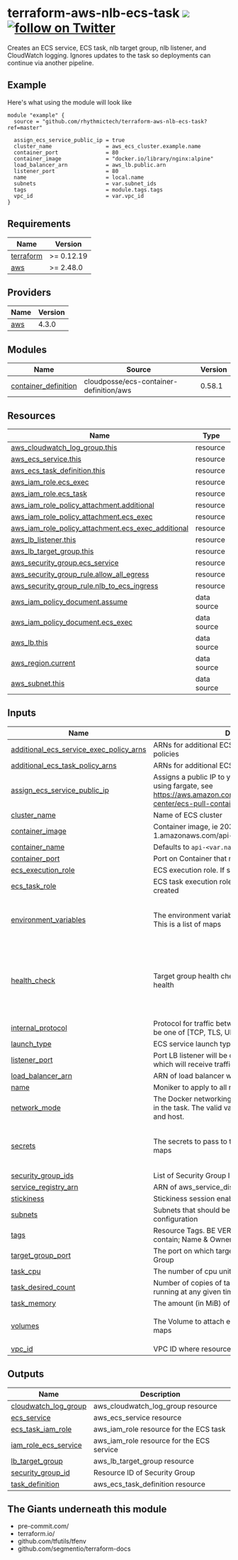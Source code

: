 # terraform-aws-nlb-ecs-task [![](https://github.com/rhythmictech/terraform-aws-nlb-ecs-task/workflows/pre-commit-check/badge.svg)](https://github.com/rhythmictech/terraform-aws-nlb-ecs-task/actions) <a href="https://twitter.com/intent/follow?screen_name=RhythmicTech"><img src="https://img.shields.io/twitter/follow/RhythmicTech?style=social&logo=twitter" alt="follow on Twitter"></a>
Creates an ECS service, ECS task, nlb target group, nlb listener, and CloudWatch logging. Ignores updates to the task so deployments can continue via another pipeline.

## Example
Here's what using the module will look like
```hcl
module "example" {
  source = "github.com/rhythmictech/terraform-aws-nlb-ecs-task?ref=master"

  assign_ecs_service_public_ip = true
  cluster_name                 = aws_ecs_cluster.example.name
  container_port               = 80
  container_image              = "docker.io/library/nginx:alpine"
  load_balancer_arn            = aws_lb.public.arn
  listener_port                = 80
  name                         = local.name
  subnets                      = var.subnet_ids
  tags                         = module.tags.tags
  vpc_id                       = var.vpc_id
}
```

<!-- BEGINNING OF PRE-COMMIT-TERRAFORM DOCS HOOK -->
## Requirements

| Name | Version |
|------|---------|
| <a name="requirement_terraform"></a> [terraform](#requirement\_terraform) | >= 0.12.19 |
| <a name="requirement_aws"></a> [aws](#requirement\_aws) | >= 2.48.0 |

## Providers

| Name | Version |
|------|---------|
| <a name="provider_aws"></a> [aws](#provider\_aws) | 4.3.0 |

## Modules

| Name | Source | Version |
|------|--------|---------|
| <a name="module_container_definition"></a> [container\_definition](#module\_container\_definition) | cloudposse/ecs-container-definition/aws | 0.58.1 |

## Resources

| Name | Type |
|------|------|
| [aws_cloudwatch_log_group.this](https://registry.terraform.io/providers/hashicorp/aws/latest/docs/resources/cloudwatch_log_group) | resource |
| [aws_ecs_service.this](https://registry.terraform.io/providers/hashicorp/aws/latest/docs/resources/ecs_service) | resource |
| [aws_ecs_task_definition.this](https://registry.terraform.io/providers/hashicorp/aws/latest/docs/resources/ecs_task_definition) | resource |
| [aws_iam_role.ecs_exec](https://registry.terraform.io/providers/hashicorp/aws/latest/docs/resources/iam_role) | resource |
| [aws_iam_role.ecs_task](https://registry.terraform.io/providers/hashicorp/aws/latest/docs/resources/iam_role) | resource |
| [aws_iam_role_policy_attachment.additional](https://registry.terraform.io/providers/hashicorp/aws/latest/docs/resources/iam_role_policy_attachment) | resource |
| [aws_iam_role_policy_attachment.ecs_exec](https://registry.terraform.io/providers/hashicorp/aws/latest/docs/resources/iam_role_policy_attachment) | resource |
| [aws_iam_role_policy_attachment.ecs_exec_additional](https://registry.terraform.io/providers/hashicorp/aws/latest/docs/resources/iam_role_policy_attachment) | resource |
| [aws_lb_listener.this](https://registry.terraform.io/providers/hashicorp/aws/latest/docs/resources/lb_listener) | resource |
| [aws_lb_target_group.this](https://registry.terraform.io/providers/hashicorp/aws/latest/docs/resources/lb_target_group) | resource |
| [aws_security_group.ecs_service](https://registry.terraform.io/providers/hashicorp/aws/latest/docs/resources/security_group) | resource |
| [aws_security_group_rule.allow_all_egress](https://registry.terraform.io/providers/hashicorp/aws/latest/docs/resources/security_group_rule) | resource |
| [aws_security_group_rule.nlb_to_ecs_ingress](https://registry.terraform.io/providers/hashicorp/aws/latest/docs/resources/security_group_rule) | resource |
| [aws_iam_policy_document.assume](https://registry.terraform.io/providers/hashicorp/aws/latest/docs/data-sources/iam_policy_document) | data source |
| [aws_iam_policy_document.ecs_exec](https://registry.terraform.io/providers/hashicorp/aws/latest/docs/data-sources/iam_policy_document) | data source |
| [aws_lb.this](https://registry.terraform.io/providers/hashicorp/aws/latest/docs/data-sources/lb) | data source |
| [aws_region.current](https://registry.terraform.io/providers/hashicorp/aws/latest/docs/data-sources/region) | data source |
| [aws_subnet.this](https://registry.terraform.io/providers/hashicorp/aws/latest/docs/data-sources/subnet) | data source |

## Inputs

| Name | Description | Type | Default | Required |
|------|-------------|------|---------|:--------:|
| <a name="input_additional_ecs_service_exec_policy_arns"></a> [additional\_ecs\_service\_exec\_policy\_arns](#input\_additional\_ecs\_service\_exec\_policy\_arns) | ARNs for additional ECS Service Execution Role policies | `list(string)` | `[]` | no |
| <a name="input_additional_ecs_task_policy_arns"></a> [additional\_ecs\_task\_policy\_arns](#input\_additional\_ecs\_task\_policy\_arns) | ARNs for additional ECS task policies | `list(string)` | `[]` | no |
| <a name="input_assign_ecs_service_public_ip"></a> [assign\_ecs\_service\_public\_ip](#input\_assign\_ecs\_service\_public\_ip) | Assigns a public IP to your ECS service. Set true if using fargate, see https://aws.amazon.com/premiumsupport/knowledge-center/ecs-pull-container-api-error-ecr/ | `bool` | `false` | no |
| <a name="input_cluster_name"></a> [cluster\_name](#input\_cluster\_name) | Name of ECS cluster | `string` | n/a | yes |
| <a name="input_container_image"></a> [container\_image](#input\_container\_image) | Container image, ie 203583890406.dkr.ecr.us-west-1.amazonaws.com/api-integrations:git-34752db | `string` | `"busybox"` | no |
| <a name="input_container_name"></a> [container\_name](#input\_container\_name) | Defaults to `api-<var.name>` | `string` | `null` | no |
| <a name="input_container_port"></a> [container\_port](#input\_container\_port) | Port on Container that main process is listening on | `number` | n/a | yes |
| <a name="input_ecs_execution_role"></a> [ecs\_execution\_role](#input\_ecs\_execution\_role) | ECS execution role. If specified none will be created | `string` | `""` | no |
| <a name="input_ecs_task_role"></a> [ecs\_task\_role](#input\_ecs\_task\_role) | ECS task execution role. If specified none will be created | `string` | `""` | no |
| <a name="input_environment_variables"></a> [environment\_variables](#input\_environment\_variables) | The environment variables to pass to the container. This is a list of maps | <pre>list(object({<br>    name  = string<br>    value = string<br>  }))</pre> | `null` | no |
| <a name="input_health_check"></a> [health\_check](#input\_health\_check) | Target group health check, for LB to assess service health | <pre>object({<br>    port                = string<br>    protocol            = string<br>    healthy_threshold   = number<br>    unhealthy_threshold = number<br>    interval            = number<br>  })</pre> | <pre>{<br>  "healthy_threshold": 3,<br>  "interval": 30,<br>  "port": "traffic-port",<br>  "protocol": "HTTP",<br>  "unhealthy_threshold": 3<br>}</pre> | no |
| <a name="input_internal_protocol"></a> [internal\_protocol](#input\_internal\_protocol) | Protocol for traffic between the ALB and ECS. Should be one of [TCP, TLS, UDP, TCP\_UDP] | `string` | `"TCP"` | no |
| <a name="input_launch_type"></a> [launch\_type](#input\_launch\_type) | ECS service launch type: FARGATE \| EC2 | `string` | `"FARGATE"` | no |
| <a name="input_listener_port"></a> [listener\_port](#input\_listener\_port) | Port LB listener will be created on & external port which will receive traffic | `number` | n/a | yes |
| <a name="input_load_balancer_arn"></a> [load\_balancer\_arn](#input\_load\_balancer\_arn) | ARN of load balancer which API will be attached to | `string` | n/a | yes |
| <a name="input_name"></a> [name](#input\_name) | Moniker to apply to all resources in module | `string` | n/a | yes |
| <a name="input_network_mode"></a> [network\_mode](#input\_network\_mode) | The Docker networking mode to use for the containers in the task. The valid values are none, bridge, awsvpc, and host. | `string` | `"awsvpc"` | no |
| <a name="input_secrets"></a> [secrets](#input\_secrets) | The secrets to pass to the container. This is a list of maps | <pre>list(object({<br>    name      = string<br>    valueFrom = string<br>  }))</pre> | `null` | no |
| <a name="input_security_group_ids"></a> [security\_group\_ids](#input\_security\_group\_ids) | List of Security Group IDs to apply to the ECS Service | `list(string)` | `[]` | no |
| <a name="input_service_registry_arn"></a> [service\_registry\_arn](#input\_service\_registry\_arn) | ARN of aws\_service\_discovery\_service | `string` | `null` | no |
| <a name="input_stickiness"></a> [stickiness](#input\_stickiness) | Stickiness session enabled. | `any` | `null` | no |
| <a name="input_subnets"></a> [subnets](#input\_subnets) | Subnets that should be added to ECS service network configuration | `list(string)` | `[]` | no |
| <a name="input_tags"></a> [tags](#input\_tags) | Resource Tags. BE VERBOSE. Should AT MINIMIUM contain; Name & Owner | `map(string)` | `{}` | no |
| <a name="input_target_group_port"></a> [target\_group\_port](#input\_target\_group\_port) | The port on which targets receive traffic on the Target Group | `number` | `80` | no |
| <a name="input_task_cpu"></a> [task\_cpu](#input\_task\_cpu) | The number of cpu units used by the task. | `number` | `1024` | no |
| <a name="input_task_desired_count"></a> [task\_desired\_count](#input\_task\_desired\_count) | Number of copies of task definition that should be running at any given time | `number` | `1` | no |
| <a name="input_task_memory"></a> [task\_memory](#input\_task\_memory) | The amount (in MiB) of memory used by the task. | `number` | `2048` | no |
| <a name="input_volumes"></a> [volumes](#input\_volumes) | The Volume to attach ecs container. This is a list of maps | <pre>set(object({<br>    name = string<br>  }))</pre> | `[]` | no |
| <a name="input_vpc_id"></a> [vpc\_id](#input\_vpc\_id) | VPC ID where resources will be created | `string` | n/a | yes |

## Outputs

| Name | Description |
|------|-------------|
| <a name="output_cloudwatch_log_group"></a> [cloudwatch\_log\_group](#output\_cloudwatch\_log\_group) | aws\_cloudwatch\_log\_group resource |
| <a name="output_ecs_service"></a> [ecs\_service](#output\_ecs\_service) | aws\_ecs\_service resource |
| <a name="output_ecs_task_iam_role"></a> [ecs\_task\_iam\_role](#output\_ecs\_task\_iam\_role) | aws\_iam\_role resource for the ECS task |
| <a name="output_iam_role_ecs_service"></a> [iam\_role\_ecs\_service](#output\_iam\_role\_ecs\_service) | aws\_iam\_role resource for the ECS service |
| <a name="output_lb_target_group"></a> [lb\_target\_group](#output\_lb\_target\_group) | aws\_lb\_target\_group resource |
| <a name="output_security_group_id"></a> [security\_group\_id](#output\_security\_group\_id) | Resource ID of Security Group |
| <a name="output_task_definition"></a> [task\_definition](#output\_task\_definition) | aws\_ecs\_task\_definition resource |
<!-- END OF PRE-COMMIT-TERRAFORM DOCS HOOK -->

## The Giants underneath this module
- pre-commit.com/
- terraform.io/
- github.com/tfutils/tfenv
- github.com/segmentio/terraform-docs
